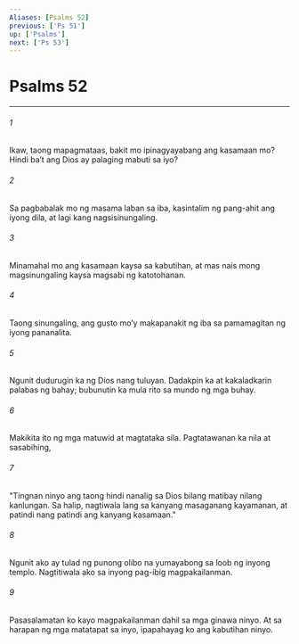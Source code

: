 ```yaml
---
Aliases: [Psalms 52]
previous: ['Ps 51']
up: ['Psalms']
next: ['Ps 53']
---
```

# Psalms 52

***

###### 1
Ikaw, taong mapagmataas, bakit mo ipinagyayabang ang kasamaan mo? Hindi baʼt ang Dios ay palaging mabuti sa iyo? 

###### 2
Sa pagbabalak mo ng masama laban sa iba, kasintalim ng pang-ahit ang iyong dila, at lagi kang nagsisinungaling. 

###### 3
Minamahal mo ang kasamaan kaysa sa kabutihan, at mas nais mong magsinungaling kaysa magsabi ng katotohanan. 

###### 4
Taong sinungaling, ang gusto moʼy makapanakit ng iba sa pamamagitan ng iyong pananalita. 

###### 5
Ngunit dudurugin ka ng Dios nang tuluyan. Dadakpin ka at kakaladkarin palabas ng bahay; bubunutin ka mula rito sa mundo ng mga buhay. 

###### 6
Makikita ito ng mga matuwid at magtataka sila. Pagtatawanan ka nila at sasabihing, 

###### 7
"Tingnan ninyo ang taong hindi nanalig sa Dios bilang matibay nilang kanlungan. Sa halip, nagtiwala lang sa kanyang masaganang kayamanan, at patindi nang patindi ang kanyang kasamaan." 

###### 8
Ngunit ako ay tulad ng punong olibo na yumayabong sa loob ng inyong templo. Nagtitiwala ako sa inyong pag-ibig magpakailanman. 

###### 9
Pasasalamatan ko kayo magpakailanman dahil sa mga ginawa ninyo. At sa harapan ng mga matatapat sa inyo, ipapahayag ko ang kabutihan ninyo.
